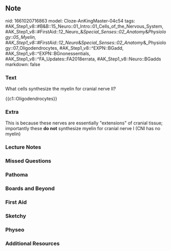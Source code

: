 ## Note
nid: 1661020716863
model: Cloze-AnKingMaster-04c54
tags: #AK_Step1_v8::#B&B::15_Neuro::01_Intro::01_Cells_of_the_Nervous_System, #AK_Step1_v8::#FirstAid::12_Neuro_&_Special_Senses::02_Anatomy_&_Physiology::05_Myelin, #AK_Step1_v8::#FirstAid::12_Neuro_&_Special_Senses::02_Anatomy_&_Physiology::07_Oligodendrocytes, #AK_Step1_v8::^EXPN::BGadd, #AK_Step1_v8::^EXPN::BGnonessentials, #AK_Step1_v8::^FA_Updates::FA2018errata, #AK_Step1_v8::Neuro::BGadds
markdown: false

### Text
What cells synthesize the myelin for cranial nerve II?
<div>
  {{c1::Oligodendrocytes}}
</div>

### Extra
This is because these nerves are essentially "extensions" of
cranial tissue; importantly these <b>do not</b> synthesize myelin
for cranial nerve I (CNI has no myelin)

### Lecture Notes


### Missed Questions


### Pathoma


### Boards and Beyond


### First Aid


### Sketchy


### Physeo


### Additional Resources

